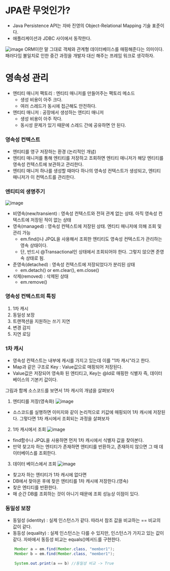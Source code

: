 # JPA란 무엇인가? 
* Java Persistence API는 자바 진영의 Object-Relational Mapping 기술 표준이다. 
* 애플리케이션과 JDBC 사이에서 동작한다. 

![image](https://user-images.githubusercontent.com/87313203/231960599-1803c403-e555-4e46-bbaf-18dedcee3747.png)
    ORM이란 말 그대로 객체와 관계형 데이터베이스를 매핑해준다는 의미이다. 
    패러다임 불일치로 인한 중간 과정을 개발자 대신 해주는 프레임 워크로 생각하자. 
    

# 영속성 관리 

* 엔티티 매니저 팩토리 : 엔티티 매니저를 만들어주는 팩토리 메소드
  * 생성 비용이 아주 크다. 
  * 여러 스레드가 동시에 접근해도 안전하다. 
* 엔티티 매니저 : 공장에서 생성하는 엔티티 매니저 
  * 생성 비용이 아주 작다. 
  * 동시성 문제가 있기 때문에 스레드 간에 공유하면 안 된다.   

### 영속성 컨텍스트
* 엔티티를 영구 저장하는 환경 (논리적인 개념)
* 엔티티 매니저를 통해 엔티티를 저장하고 조회하면 엔티티 매니저가 해당 엔티티를 영속성 컨텍스트에 보관하고 관리한다. 
* 엔티티 매니저 하나를 생성할 때마다 하나의 영속성 컨텍스트가 생성되고, 엔티티 매니저가 이 컨텍스트를 관리한다.

### 엔티티의 생명주기
![image](https://user-images.githubusercontent.com/87313203/231962897-5f65c9c4-2bfa-4586-8625-ef748fd1bee3.png)
* 비영속(new/transient) : 영속성 컨텍스트와 전혀 관계 없는 상태. 아직 영속성 컨텍스트에 저장된 적이 없는 상태
* 영속(managed) : 영속성 컨텍스트에 저장된 상태. 엔티티 매니저에 의해 조회 및 관리 가능
  * em.find()나 JPQL을 사용해서 조회한 엔티티도 영속성 컨텍스트가 관리하는 영속 상태이다.
  * 단, 반드시 @Transactional인 상태에서 조회되어야 한다. 그렇지 않으면 준영속 상태로 됨.  
* 준영속(detached) : 영속성 컨텍스트에 저장되었다가 분리된 상태
  * em.detach() or em.clear(), em.close() 
* 삭제(removed) : 삭제된 상태
  * em.remove()

### 영속성 컨텍스트의 특징 
1. 1차 캐시
2. 동일성 보장
3. 트랜잭션을 지원하는 쓰기 지연
4. 변경 감지
5. 지연 로딩

### 1차 캐시
* 영속성 컨텍스트는 내부에 캐시를 가지고 있는데 이를 "1차 캐시"라고 한다. 
* Map과 같은 구조로 Key : Value값으로 매핑되어 저장된다. 
* Value값은 저장되어 영속화 된 엔티티고, Key는 @Id로 매핑한 식별자 즉, 데이터베이스의 기본키 값이다. 

그림과 함께 소스코드를 보면서 1차 캐시의 개념을 살펴보자
1. 엔티티를 저장(영속화)
![image](https://user-images.githubusercontent.com/87313203/231966531-671a8e27-5814-4ac4-b588-740cb4e58681.png)

* 소스코드를 실행하면 이미지와 같이 논리적으로 키값에 매핑되어 1차 캐시에 저장된다. 그렇다면 1차 캐시에서 조회되는 과정을 살펴보자 

2. 1차 캐시에서 조회
![image](https://user-images.githubusercontent.com/87313203/231967256-85d22d6e-3676-4d07-bad3-2eb2fc18f40a.png)
* find함수나 JPQL을 사용하면 먼저 1차 캐시에서 식별자 값을 찾아본다. 
* 만약 찾고자 하는 엔티티가 존재하면 엔티티를 반환하고, 존재하지 않으면 그 때 데이터베이스를 조회한다.

3. 데이터 베이스에서 조회 
![image](https://user-images.githubusercontent.com/87313203/231968650-14ff7742-88e8-4896-b3fd-0184dacc7eb2.png)
* 찾고자 하는 엔티티가 1차 캐시에 없다면 
* DB에서 찾아온 후에 찾은 엔티티를 1차 캐시에 저장한다.(영속) 
* 찾은 엔티티를 반환한다.
* 매 순간 DB를 조회하는 것이 아니기 때문에 조회 성능상 이점이 있다. 

### 동일성 보장
* 동일성 (identity) : 실제 인스턴스가 같다. 따라서 참조 값을 비교하는 == 비교의 값이 같다.
* 동등성 (equality) : 실제 인스턴스는 다를 수 있지만, 인스턴스가 가지고 있는 값이 같다. 자바에서 동등성 비교는 equals()메서드를 구현한다. 

``` java
    Member a = em.find(Member.class, "member1");
    Member b = em.find(Member.class, "member1");
    
    System.out.print(a == b) //동일성 비교 -> True
```
